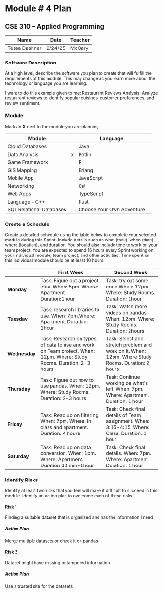 # Module # 4 Plan
## CSE 310 – Applied Programming

|Name|Date|Teacher|
|-|-|-|
|Tessa Dashner |2/24/25 | McGary|

### Software Description 
At a high level, describe the software you plan to create that will fulfill the requirements of this module.  This may change as you learn more about the technology or language you are learning.

I want to do this example given to me: Restaurant Reviews Analysis: Analyze restaurant reviews to identify popular cuisines, customer preferences, and review sentiment.

### Module
Mark an **X** next to the module you are planning

|Module                   | |Language                  | |
|-------------------------|-|--------------------------|-|
|Cloud Databases          | | Java                     | |
|Data Analysis            |x | Kotlin                   | |
|Game Framework           | | R                        | |
|GIS Mapping              | | Erlang                   | |
|Mobile App               | | JavaScript               | |
|Networking               | | C#                       | |
|Web Apps                 | | TypeScript               | |
|Language – C++           | | Rust                     | |
|SQL Relational Databases | |Choose Your Own Adventure | |

### Create a Schedule
Create a detailed schedule using the table below to complete your selected module during this Sprint.  Include details such as what (task), when (time), where (location), and duration.  You should also include time to work on your team project.  You are expected to spend 16 hours every Sprint working on your individual module, team project, and other activities. Time spent on this individual module should be at least 10 hours.

|             |First Week|Second Week|
|-------------|----------|-----------|
|**Monday**   |Task: Figure out a project idea. When: 5pm. Where: Apartment. Duration:1hour |Task: try out some code When: 12pm. Where: Study Rooms. Duration: 1hour|		
|**Tuesday**  |Task: research libraries to use. When: 7pm.Where: Apartment. Duration: 1hour|Task: Watch more videos on pandas. When: 12pm. Where: Study Rooms. Duration: 2hours|
|**Wednesday**|Task: Research on types of data to use and work on Team project. When: 12pm. Where: Study Rooms. Duration: 2-3 hours |Task: Select and stretch problem and work on it. When: 12pm. Where Study Rooms. Duration: 2 hours|		
|**Thursday** |Task: Figure out how to use pandas. When: 12pm. Where: Study Rooms. Duration: 2-3 hours |Task: Continue working on what's left. When: 7pm. Where: Apartment. Duration: 1 hour|
|**Friday**   | Task: Read up on filtering. When: 7pm. Where: In class and apartment. Duration: 4 hours|Task: Check final details of Team assignment. When: 3:15-4:15. Where: Class. Duration: 1 hour |		
|**Saturday** |Task: Read up on data conversion. When: 1pm. Where: Apartment. Duration 30 min-1hour|Task: Check final details. When: 7pm. Where: Apartment. Duration: 1 hour |


### Identify Risks
Identify at least two risks that you feel will make it difficult to succeed in this module.  Identify an action plan to overcome each of these risks.

#### Risk 1
<!-- Detail the risk here -->
Finding a suitable dataset that is organized and has the information I need

##### Action Plan
<!-- Detail the plan to over come the risk here -->
Merge multiple datasets or check it on pandas

#### Risk 2
<!-- Detail the risk here -->
Dataset might have missing or tampered information

##### Action Plan
<!-- Detail the plan to over come the risk here -->
Use a trusted site for the datasets


<!-- Create this Markdown to a PDF and submit it. In visual studio code you can convert this to a pdf with any one of the extensions. -->
